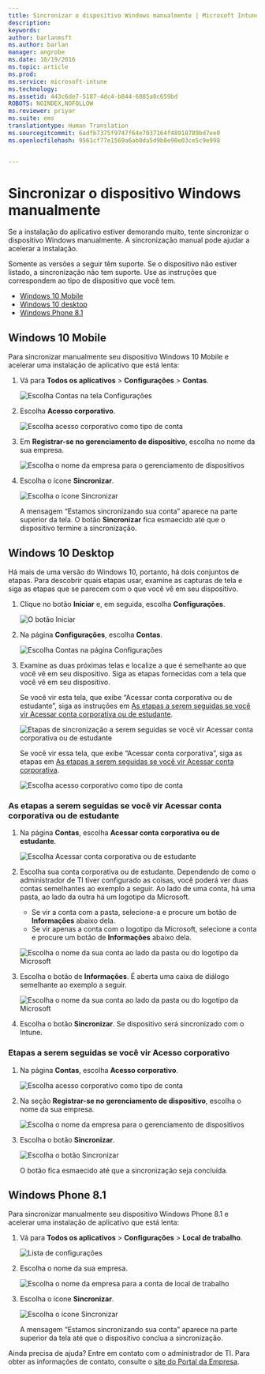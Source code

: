 ```yaml
---
title: Sincronizar o dispositivo Windows manualmente | Microsoft Intune
description: 
keywords: 
author: barlanmsft
ms.author: barlan
manager: angrobe
ms.date: 10/19/2016
ms.topic: article
ms.prod: 
ms.service: microsoft-intune
ms.technology: 
ms.assetid: 443c6de7-5187-4dc4-b844-6085a0c659bd
ROBOTS: NOINDEX,NOFOLLOW
ms.reviewer: priyar
ms.suite: ems
translationtype: Human Translation
ms.sourcegitcommit: 6adfb7375f9747f64e7037164f48918789bd7ee0
ms.openlocfilehash: 9561cf77e1569a6ab0da5d9b8e90e03ce5c9e998


---
```



# <a name="sync-your-windows-device-manually"></a>Sincronizar o dispositivo Windows manualmente
Se a instalação do aplicativo estiver demorando muito, tente sincronizar o dispositivo Windows manualmente. A sincronização manual pode ajudar a acelerar a instalação.

Somente as versões a seguir têm suporte. Se o dispositivo não estiver listado, a sincronização não tem suporte. Use as instruções que correspondem ao tipo de dispositivo que você tem.

* [Windows 10 Mobile](#windows-10-mobile)
* [Windows 10 desktop](#windows-10-desktop)
* [Windows Phone 8.1](#windows-phone-81)


## <a name="windows-10-mobile"></a>Windows 10 Mobile
Para sincronizar manualmente seu dispositivo Windows 10 Mobile e acelerar uma instalação de aplicativo que está lenta:

1. Vá para **Todos os aplicativos** > **Configurações** > **Contas**.

    ![Escolha Contas na tela Configurações](./media/win10m-sync-1-settings-accounts.png)

2. Escolha **Acesso corporativo**.

    ![Escolha acesso corporativo como tipo de conta](./media/win10m-sync-2-work-access.png)

3. Em **Registrar-se no gerenciamento de dispositivo**, escolha no nome da sua empresa.

    ![Escolha o nome da empresa para o gerenciamento de dispositivos](./media/win10m-sync-3-tap-comp-name.png)

4. Escolha o ícone **Sincronizar**.

    ![Escolha o ícone Sincronizar](./media/win10m-sync-4-tap-sync.png)

    A mensagem “Estamos sincronizando sua conta” aparece na parte superior da tela. O botão **Sincronizar** fica esmaecido até que o dispositivo termine a sincronização.

## <a name="windows-10-desktop"></a>Windows 10 Desktop
Há mais de uma versão do Windows 10, portanto, há dois conjuntos de etapas. Para descobrir quais etapas usar, examine as capturas de tela e siga as etapas que se parecem com o que você vê em seu dispositivo.

1. Clique no botão **Iniciar** e, em seguida, escolha **Configurações**.

    ![O botão Iniciar](./media/win10pc-sync-1-start-button.png)

2. Na página **Configurações**, escolha **Contas**.

    ![Escolha Contas na página Configurações](./media/win10pc-sync-2-settings-accounts.png)

3. Examine as duas próximas telas e localize a que é semelhante ao que você vê em seu dispositivo. Siga as etapas fornecidas com a tela que você vê em seu dispositivo.

    Se você vir esta tela, que exibe “Acessar conta corporativa ou de estudante”, siga as instruções em [As etapas a serem seguidas se você vir Acessar conta corporativa ou de estudante](#steps-to-follow-if-you-see-access-work-or-school).

    ![Etapas de sincronização a serem seguidas se você vir Acessar conta corporativa ou de estudante](./media/w10-enroll-rs1-connect-to-work-or-school.png)

    Se você vir essa tela, que exibe “Acessar conta corporativa”, siga as etapas em [As etapas a serem seguidas se você vir Acessar conta corporativa](#steps-to-follow-if-you-see-your-account).

    ![Escolha acesso corporativo como tipo de conta](./media/win10pc-sync-3-work-access.png)

### <a name="steps-to-follow-if-you-see-access-work-or-school"></a>As etapas a serem seguidas se você vir Acessar conta corporativa ou de estudante

1. Na página **Contas**, escolha **Acessar conta corporativa ou de estudante**.

    ![Escolha Acessar conta corporativa ou de estudante](./media/w10-enroll-rs1-connect-to-work-or-school.png)

2. Escolha sua conta corporativa ou de estudante. Dependendo de como o administrador de TI tiver configurado as coisas, você poderá ver duas contas semelhantes ao exemplo a seguir. Ao lado de uma conta, há uma pasta, ao lado da outra há um logotipo da Microsoft.

    - Se vir a conta com a pasta, selecione-a e procure um botão de **Informações** abaixo dela.
    - Se vir apenas a conta com o logotipo da Microsoft, selecione a conta e procure um botão de **Informações** abaixo dela.

    ![Escolha o nome da sua conta ao lado da pasta ou do logotipo da Microsoft](./media/win10pc-rs1-sync-info-button.png)

3. Escolha o botão de **Informações**. É aberta uma caixa de diálogo semelhante ao exemplo a seguir.

    ![Escolha o nome da sua conta ao lado da pasta ou do logotipo da Microsoft](./media/win10pc-rs1-sync-button.png)

4. Escolha o botão **Sincronizar**. Se dispositivo será sincronizado com o Intune.

### <a name="steps-to-follow-if-you-see-work-access"></a>Etapas a serem seguidas se você vir Acesso corporativo

1. Na página **Contas**, escolha **Acesso corporativo**.

    ![Escolha acesso corporativo como tipo de conta](./media/win10pc-sync-3-work-access.png)

2. Na seção **Registrar-se no gerenciamento de dispositivo**, escolha o nome da sua empresa.

    ![Escolha o nome da empresa para o gerenciamento de dispositivos](./media/win10pc-sync-4-tap-com-name.png)

3. Escolha o botão **Sincronizar**.

    ![Escolha o botão Sincronizar](./media/win10pc-sync-5-tap-sync.png)

   O botão fica esmaecido até que a sincronização seja concluída.

## <a name="windows-phone-81"></a>Windows Phone 8.1
Para sincronizar manualmente seu dispositivo Windows Phone 8.1 e acelerar uma instalação de aplicativo que está lenta:

1. Vá para **Todos os aplicativos** > **Configurações** > **Local de trabalho**.

    ![Lista de configurações](./media/wp81-1-sync-settings-workplace.png)

2. Escolha o nome da sua empresa.

    ![Escolha o nome da empresa para a conta de local de trabalho](./media/wp81-2-sync-tap-compname.png)

3. Escolha o ícone **Sincronizar**.

    ![Escolha o ícone Sincronizar](./media/wp81-3-sync-tap-sync-button.png)

   A mensagem “Estamos sincronizando sua conta” aparece na parte superior da tela até que o dispositivo conclua a sincronização.

Ainda precisa de ajuda? Entre em contato com o administrador de TI. Para obter as informações de contato, consulte o [site do Portal da Empresa](http://portal.manage.microsoft.com).



<!--HONumber=Dec16_HO2-->



